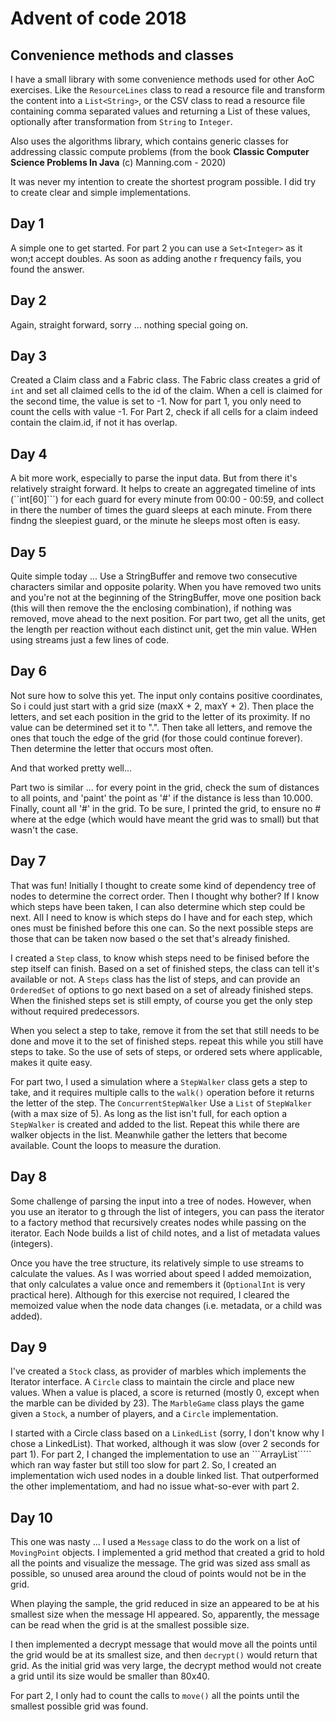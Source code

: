 # Advent of code 2018

## Convenience methods and classes
I have a small library with some convenience methods used for other AoC exercises. Like the ```ResourceLines``` class 
to read a resource file and transform the content into a ```List<String>```, or the CSV class to read a resource 
file containing comma separated values and returning a List of these values, optionally after transformation from 
```String``` to ```Integer```.

Also uses the algorithms library, which contains generic classes for addressing classic compute problems (from the book 
**Classic Computer Science Problems In Java** (c) Manning.com - 2020) 

It was never my intention to create the shortest program possible. I did try to create clear and simple implementations.

## Day 1 
A simple one to get started. For part 2 you can use a ```Set<Integer>``` as it won;t accept doubles. As soon as adding
anothe r frequency fails, you found the answer.

## Day 2
Again, straight forward, sorry ... nothing special going on.

## Day 3
Created a Claim class and a Fabric class. The Fabric class creates a grid of ```int``` and set all claimed cells
to the id of the claim. When a cell is claimed for the second time, the value is set to -1.
Now for part 1, you only need to count the cells with value -1. For Part 2, check if all cells for a claim indeed
contain the claim.id, if not it has overlap.

## Day 4
A bit more work, especially to parse the input data. But from there it's relatively straight forward. It helps to create
an aggregated timeline of ints (``int[60]```) for each guard for every minute from 00:00 - 00:59, and collect in there 
the number of times the guard sleeps at each minute. From there findng the sleepiest guard, or the minute he sleeps 
most often is easy.

## Day 5
Quite simple today ... Use a StringBuffer and remove two consecutive characters similar and opposite polarity. When you 
have removed two units and you're not at the beginning of the StringBuffer, move one position back (this will then 
remove the the enclosing combination), if nothing was removed, move ahead to the next position.
For part two, get all the units, get the length per reaction without each distinct unit, get the min value. WHen 
using streams just a few lines of code.

## Day 6
Not sure how to solve this yet. The input only contains positive coordinates, So i could just start with a 
grid size (maxX + 2, maxY + 2). Then place the letters, and set each position in the grid to the letter of its 
proximity. If no value can be determined set it to ".". Then take all letters, and remove the ones that touch the 
edge of the grid (for those could continue forever). Then determine the letter that occurs most often.

And that worked pretty well...

Part two is similar ... for every point in the grid, check the sum of distances to all points, and 'paint' the point
as '#' if the distance is less than 10.000. Finally, count all '#' in the grid. To be sure, I printed the grid, to 
ensure no # where at the edge (which would have meant the grid was to small) but that wasn't the case.

## Day 7      
That was fun! Initially I thought to create some kind of dependency tree of nodes to determine the correct order. Then 
I thought why bother? If I know which steps have been taken, I can also determine which step could be next. All I need
to know is which steps do I have and for each step, which ones must be finished before this one can. So the next 
possible steps are those that can be taken now based o the set that's already finished. 

I created a ```Step``` class, to know whish steps need to be finised before the step itself can finish. Based on a set
of finished steps, the class can tell it's available or not. A ```Steps``` class has the list of steps, and can provide 
an ```OrderedSet``` of options to go next based on a set of already finished steps. When the finished steps set is 
still empty, of course you get the only step without required predecessors.   

When you select a step to take, remove it from the set that still needs to be done and move it to the set of finished steps. 
repeat this while you still have steps to take. So the use of sets of steps, or ordered sets where applicable, makes 
it quite easy.

For part two, I used a simulation where a ```StepWalker``` class gets a step to take, and it requires multiple calls 
to the ```walk()``` operation before it returns the letter of the step. The ```ConcurrentStepWalker``` Use a ```List``` 
of ```StepWalker``` (with a max size of 5). As long as the list isn't full, for each option a ```StepWalker``` is 
created and added to the list. Repeat this while there are walker objects in the list. Meanwhile gather the 
letters that become available. Count the loops to measure the duration.

## Day 8
Some challenge of parsing the input into a tree of nodes. However, when you use an iterator to g through the list of 
integers, you can pass the iterator to a factory method that recursively creates nodes while passing on the iterator. 
Each Node builds a list of child notes, and a list of metadata values (integers).

Once you have the tree structure, its relatively simple to use streams to calculate the values. As I was worried about
speed I added memoization, that only calculates a value once and remembers it (```OptionalInt``` is very practical 
here). Although for this exercise not required, I cleared the memoized value when the node data changes (i.e. 
metadata, or a child was added).

## Day 9
I've created a ```Stock``` class, as provider of marbles which implements the Iterator interface. A ```Circle``` class
to maintain the circle and place new values. When a value is placed, a score is returned (mostly 0, except when the marble
can be divided by 23). The ```MarbleGame``` class plays the game given a ```Stock```, a number of players, and a 
```Circle``` implementation. 

I started with a Circle class based on a ```LinkedList``` (sorry, I don't know why I chose a LinkedList). That worked, 
although it was slow (over 2 seconds for part 1). For part 2, I changed the implementation to use an ```ArrayList````` 
which ran way faster but still too slow for part 2. So, I created an implementation wich used nodes in a double linked 
list. That outperformed the other implementatiom, and had no issue what-so-ever with part 2.

## Day 10
This one was nasty ... I used a ```Message``` class to do the work on a list of ```MovingPoint``` objects. I 
implemented a grid method that created a grid to hold all the points and visualize the message. The grid
was sized ass small as possible, so unused area around the cloud of points would not be in the grid.

When playing the sample, the grid reduced in size an appeared to be at his smallest size when the message HI appeared. 
So, apparently, the message can be read when the grid is at the smallest possible size.

I then implemented a decrypt message that would move all the points until the grid would be at its smallest
size, and then ```decrypt()``` would return that grid. As the initial grid was very large, the decrypt method
would not create a grid until its size would be smaller than 80x40.

For part 2, I only had to count the calls to ```move()``` all the points until the smallest possible grid was found. 